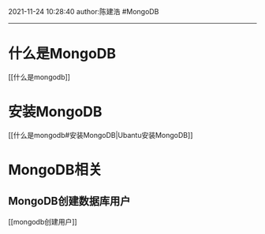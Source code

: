 2021-11-24
10:28:40
author:陈建浩
#MongoDB

--- 

# 什么是MongoDB
[[什么是mongodb]]

# 安装MongoDB
[[什么是mongodb#安装MongoDB|Ubantu安装MongoDB]]

# MongoDB相关
## MongoDB创建数据库用户
[[mongodb创建用户]]